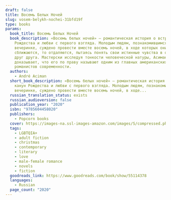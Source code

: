 ```yaml
---
draft: false
title: Восемь Белых Ночей
slug: vosem-belykh-nochei-31bfd19f
type: books
params:
  book_title: Восемь Белых Ночей
  book_description: «Восемь белых ночей» — романтическая история о встрече в канун
    Рождества и любви с первого взгляда. Молодым людям, познакомившимся на
    вечеринке, суждено провести вместе восемь ночей, в ходе которых они то
    сближаются, то отдаляются, пытаясь понять свои истинные чувства в отношении
    друг друга. Мастерски исследуя тонкости человеческой натуры, Асиман вновь
    доказывает, что его по праву называют одним из главных американских
    романистов современности.
  authors:
    - André Aciman
  short_book_description: «Восемь белых ночей» — романтическая история о встрече в
    канун Рождества и любви с первого взгляда. Молодым людям, познакомившимся на
    вечеринке, суждено провести вместе восемь ночей, в ходе...
  russian_translation_status: exists
  russian_audioversion: false
  publication_year: "2020"
  isbn: "9785604458020"
  publishers:
    - Popcorn books
  cover: https://images-na.ssl-images-amazon.com/images/S/compressed.photo.goodreads.com/books/1598340545i/55114378.jpg
  tags:
    - LGBTQIA+
    - adult fiction
    - christmas
    - contemporary
    - literary
    - love
    - male-female romance
    - novels
    - fiction
  goodreads_link: https://www.goodreads.com/book/show/55114378
  languages:
    - Russian
  page_count: "2020"
---
```

